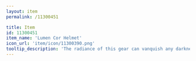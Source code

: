 ```yaml
---
layout: item
permalink: /11300451

title: Item
id: 11300451
item_name: 'Lumen Cor Helmet'
icon_url: 'item/icon/11300390.png'
tooltip_description: 'The radiance of this gear can vanquish any darkness. Legend says it was left behind by beings of pure light.'
---
```

